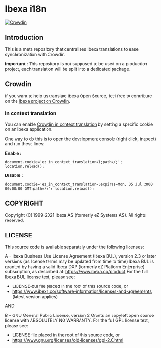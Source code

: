 # Ibexa i18n

[![Crowdin](https://d322cqt584bo4o.cloudfront.net/ezplatform/localized.svg)](https://crowdin.com/project/ezplatform)

## Introduction

This is a meta repository that centralizes Ibexa translations to ease synchronization with Crowdin.

**Important** : This repository is not supposed to be used on a production project, each translation will be
split into a dedicated package.

## Crowdin

If you want to help us translate Ibexa Open Source, feel free to contribute on the [Ibexa project on Crowdin][crowdin-ezplatform].

### In context translation

You can enable [Crowdin in context translation][in-context] by setting a specific cookie on an Ibexa application.

One way to do this is to open the development console (right click, inspect) and run these lines:

**Enable :**

    document.cookie='ez_in_context_translation=1;path=/;'; location.reload();

**Disable :**

    document.cookie='ez_in_context_translation=;expires=Mon, 05 Jul 2000 00:00:00 GMT;path=/;'; location.reload();

## COPYRIGHT

Copyright (C) 1999-2021 Ibexa AS (formerly eZ Systems AS). All rights reserved.

## LICENSE

This source code is available separately under the following licenses:

A - Ibexa Business Use License Agreement (Ibexa BUL),
version 2.3 or later versions (as license terms may be updated from time to time)
Ibexa BUL is granted by having a valid Ibexa DXP (formerly eZ Platform Enterprise) subscription,
as described at: https://www.ibexa.co/product
For the full Ibexa BUL license text, please see:
- LICENSE-bul file placed in the root of this source code, or
- https://www.ibexa.co/software-information/licenses-and-agreements (latest version applies)

AND

B - GNU General Public License, version 2
Grants an copyleft open source license with ABSOLUTELY NO WARRANTY. For the full GPL license text, please see:
- LICENSE file placed in the root of this source code, or
- https://www.gnu.org/licenses/old-licenses/gpl-2.0.html

[dflydev]: https://github.com/dflydev/git-subsplit
[crowdin-ezplatform]: https://crowdin.com/project/ezplatform
[ibexa-i18n-org]: https://github.com/ibexa/i18n
[in-context]: https://crowdin.com/page/in-context-localization
